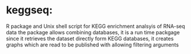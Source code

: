 # keggseq:
R package and Unix shell script for KEGG enrichment analsyis of RNA-seq data
the package allows combining databases, it is a run time packgage since it retrieves the dataset directly form KEGG databases, it creates graphs which are read to be published with allowing filtering arguments
